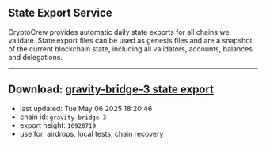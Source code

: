 ## State Export Service
CryptoCrew provides automatic daily state exports for all chains we validate. State export files can be used as genesis files and are a snapshot of the current blockchain state, including all validators, accounts, balances and delegations.

---
**Download: [gravity-bridge-3 state export](https://dl-eu2.ccvalidators.com/SERVICE/gravitybridge/gravity-bridge-3_export_16920719.json)**
---

- last updated: Tue May 06 2025 18:20:46
- chain id: `gravity-bridge-3`
- export height: `16920719`
- use for: airdrops, local tests, chain recovery
